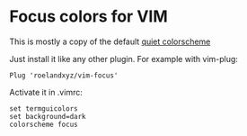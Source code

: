 # Focus colors for VIM

This is mostly a copy of the default [quiet colorscheme](https://github.com/vim/vim/blob/master/runtime/colors/quiet.vim)

Just install it like any other plugin.
For example with vim-plug:
```
Plug 'roelandxyz/vim-focus'
```

Activate it in .vimrc:
```
set termguicolors
set background=dark
colorscheme focus
```


